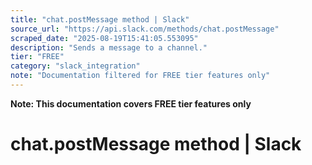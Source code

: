 ```yaml
---
title: "chat.postMessage method | Slack"
source_url: "https://api.slack.com/methods/chat.postMessage"
scraped_date: "2025-08-19T15:41:05.553095"
description: "Sends a message to a channel."
tier: "FREE"
category: "slack_integration"
note: "Documentation filtered for FREE tier features only"
---
```

**Note: This documentation covers FREE tier features only**

# chat.postMessage method | Slack

